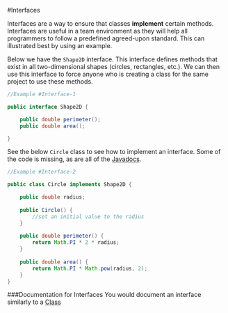#Interfaces

Interfaces are a way to ensure that classes **implement** certain methods.  Interfaces are useful in a team environment as they will help all programmers to follow a predefined agreed-upon standard.  This can illustrated best by using an example.

Below we have the ```Shape2D``` interface.  This interface defines methods that exist in all two-dimensional shapes (circles, rectangles, etc.).  We can then use this interface to force anyone who is creating a class for the same project to use these methods.

```java
//Example #Interface-1

public interface Shape2D {

    public double perimeter();
    public double area();

}
```

See the below ```Circle``` class to see how to implement an interface.  Some of the code is missing, as are all of the [Javadocs](./javadocs.md).  

```java
//Example #Interface-2

public class Circle implements Shape2D {

    public double radius;
    
    public Circle() {
        //set an initial value to the radius
    }
    
    public double perimeter() {
        return Math.PI * 2 * radius;
    }
    
    public double area() {
        return Math.PI * Math.pow(radius, 2);
    }
}
```

###Documentation for Interfaces
You would document an interface similarly to a [Class](./objects.md#Documentation-for-Classes)